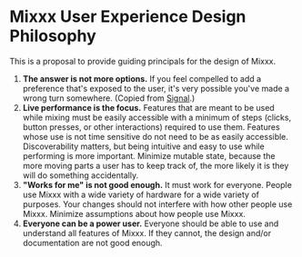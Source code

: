 # Mixxx User Experience Design Philosophy

This is a proposal to provide guiding principals for the design of
Mixxx.

1.  **The answer is not more options.** If you feel compelled to add a
    preference that's exposed to the user, it's very possible you've
    made a wrong turn somewhere. (Copied from
    [Signal](https://github.com/WhisperSystems/Signal-Android/blob/master/CONTRIBUTING.md#development-ideology).)
2.  **Live performance is the focus.** Features that are meant to be
    used while mixing must be easily accessible with a minimum of steps
    (clicks, button presses, or other interactions) required to use
    them. Features whose use is not time sensitive do not need to be as
    easily accessible. Discoverability matters, but being intuitive and
    easy to use while performing is more important. Minimize mutable
    state, because the more moving parts a user has to keep track of,
    the more likely it is they will do something accidentally.
3.  **"Works for me" is not good enough.** It must work for everyone.
    People use Mixxx with a wide variety of hardware for a wide variety
    of purposes. Your changes should not interfere with how other people
    use Mixxx. Minimize assumptions about how people use Mixxx.
4.  **Everyone can be a power user.** Everyone should be able to use and
    understand all features of Mixxx. If they cannot, the design and/or
    documentation are not good enough.
